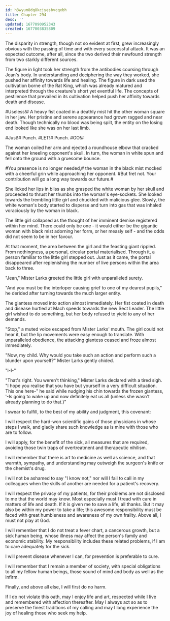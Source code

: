 ```yaml
---
id: h3wyum8dq8kcjyesbvcqxbh
title: Chapter 294
desc: ''
updated: 1677090952343
created: 1677003835809
---
```


The disparity in strength, though not so evident at first, grew increasingly obvious with the passing of time and with every successful attack. It was an expected outcome, after all, since the two derived their newfound strength from two starkly different sources.

The figure in light took her strength from the antibodies coursing through Jean's body. In understanding and deciphering the way they worked, she pushed her affinity towards life and healing. The figure in dark used the cultivation borne of the Rat King, which was already matured and interpreted through the creature's short yet eventful life. The concepts of pestilence that prevailed in its cultivation helped push her affinity towards death and disease.

#Useless!# A heavy fist coated in a deathly mist hit the other woman square in her jaw. Her pristine and serene appearance had grown ragged and near death. Though technically no blood was being spilt, the entity on the losing end looked like she was on her last limb.

#Just!# Punch. #LET!# Punch. #GO!#

The woman coiled her arm and ejected a roundhouse elbow that cracked against her kneeling opponent's skull. In turn, the woman in white spun and fell onto the ground with a gruesome bounce.

#You presence is no longer needed,# the woman in the black mist mocked with a cheerful grin while approaching her opponent. #But fret not. Your contribution will go a long way towards our future.#

She licked her lips in bliss as she grasped the white woman by her skull and proceeded to thrust her thumbs into the woman's eye-sockets. She looked towards the trembling little girl and chuckled with malicious glee. Slowly, the white woman's body started to disperse and turn into gas that was inhaled voraciously by the woman in black.

The little girl collapsed as the thought of her imminent demise registered within her mind. There could only be one - it would either be the gigantic woman with black mist adorning her form, or her measly self - and the odds did not seem to be in her favour.

At that moment, the area between the girl and the feasting giant rippled. From nothingness, a personal, circular portal materialised. Through it, a person familiar to the little girl stepped out. Just as it came, the portal disappeared after replenishing the number of live persons within the area back to three.

"Jean," Mister Larks greeted the little girl with unparalleled surety.

"And you must be the interloper causing grief to one of my dearest pupils," he derided after turning towards the much larger entity.

The giantess moved into action almost immediately. Her fist coated in death and disease hurtled at Mach speeds towards the new Sect Leader. The little girl wished to do something, but her body refused to yield to any of her demands.

"Stop," a muted voice escaped from Mister Larks' mouth. The girl could not hear it, but the lip movements were easy enough to translate. With unparalleled obedience, the attacking giantess ceased and froze almost immediately.

"Now, my child. Why would you take such an action and perform such a blunder upon yourself?" Mister Larks gently chided.

"I-I-"

"That's right. You weren't thinking," Mister Larks declared with a tired sigh. "I hope you realise that you have but yourself in a very difficult situation. This one here-" he said while nudging his chin towards the frozen giantess, '-Is going to wake up and now definitely eat us all (unless she wasn't already planning to do that.)"



I swear to fulfill, to the best of my ability and judgment, this covenant:

I will respect the hard-won scientific gains of those physicians in whose steps I walk, and gladly share such knowledge as is mine with those who are to follow.

I will apply, for the benefit of the sick, all measures that are required, avoiding those twin traps of overtreatment and therapeutic nihilism.

I will remember that there is art to medicine as well as science, and that warmth, sympathy, and understanding may outweigh the surgeon's knife or the chemist's drug.

I will not be ashamed to say "I know not," nor will I fail to call in my colleagues when the skills of another are needed for a patient's recovery.

I will respect the privacy of my patients, for their problems are not disclosed to me that the world may know. Most especially must I tread with care in matters of life and death. If it is given me to save a life, all thanks. But it may also be within my power to take a life; this awesome responsibility must be faced with great humbleness and awareness of my own frailty. Above all, I must not play at God.

I will remember that I do not treat a fever chart, a cancerous growth, but a sick human being, whose illness may affect the person's family and economic stability. My responsibility includes these related problems, if I am to care adequately for the sick.

I will prevent disease whenever I can, for prevention is preferable to cure.

I will remember that I remain a member of society, with special obligations to all my fellow human beings, those sound of mind and body as well as the infirm.

Finally, and above all else, I will first do no harm.

If I do not violate this oath, may I enjoy life and art, respected while I live and remembered with affection thereafter. May I always act so as to preserve the finest traditions of my calling and may I long experience the joy of healing those who seek my help.